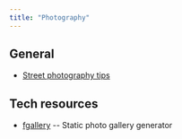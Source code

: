 ```yaml
---
title: "Photography"
---
```


## General

- [Street photography tips](https://jamesmaherphotography.com/street_photography/what-is-street-photography/)

## Tech resources

- [fgallery](https://www.thregr.org/%7Ewavexx/software/fgallery/) -- Static photo gallery generator

